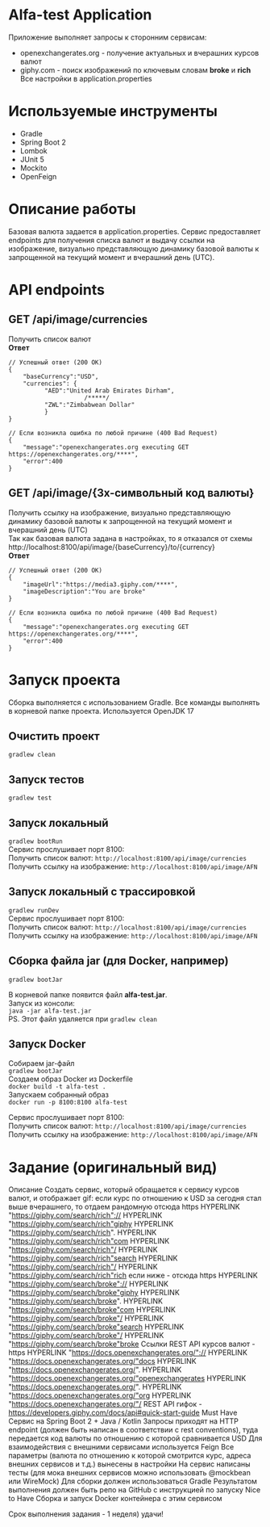 Alfa-test Application
=====================
Приложение выполняет запросы к сторонним сервисам:
* openexchangerates.org - получение актуальных и вчерашних курсов валют
* giphy.com - поиск изображений по ключевым словам **broke** и **rich**
Все настройки в application.properties

# Используемые инструменты
* Gradle
* Spring Boot 2
* Lombok
* JUnit 5
* Mockito
* OpenFeign

# Описание работы
Базовая валюта задается в application.properties. Сервис предоставляет endpoints для получения списка валют и выдачу ссылки на изображение, визуально представляющую динамику базовой валюты к запрощенной на текущий момент и вчерашний день (UTC).   

# API endpoints
## GET /api/image/currencies<br/>
Получить список валют<br/>
**Ответ**<br/>
```
// Успешный ответ (200 OK)
{
    "baseCurrency":"USD",
    "currencies": {
          "AED":"United Arab Emirates Dirham",
                     /*****/
          "ZWL":"Zimbabwean Dollar"
          }
}

// Если возникла ошибка по любой причине (400 Bad Request)
{
    "message":"openexchangerates.org executing GET https://openexchangerates.org/****",
    "error":400
}
```

## GET /api/image/{3х-символьный код валюты}<br/>
Получить ссылку на изображение, визуально представляющую динамику базовой валюты к запрощенной на текущий момент и вчерашний день (UTC)<br/>
Так как базовая валюта задана в настройках, то я отказался от схемы http://localhost:8100/api/image/{baseCurrency}/to/{сurrency} <br/>
**Ответ**<br/>
```
// Успешный ответ (200 OK)
{
    "imageUrl":"https://media3.giphy.com/****",
    "imageDescription":"You are broke"
}

// Если возникла ошибка по любой причине (400 Bad Request)
{
    "message":"openexchangerates.org executing GET https://openexchangerates.org/****",
    "error":400
}
```

# Запуск проекта
Сборка выполняется с использованием Gradle. Все команды выполнять в корневой папке проекта. Используется OpenJDK 17
## Очистить проект<br/>
`gradlew clean`

## Запуск тестов<br/>
`gradlew test`

## Запуск локальный<br/>
`gradlew bootRun` <br/>
Сервис прослушивает порт 8100:<br/>
Получить список валют: `http://localhost:8100/api/image/currencies` <br/>
Получить ссылку на изображение: `http://localhost:8100/api/image/AFN` <br/>

## Запуск локальный с трассировкой<br/>
`gradlew runDev` <br/>
Сервис прослушивает порт 8100:<br/>
Получить список валют: `http://localhost:8100/api/image/currencies` <br/>
Получить ссылку на изображение: `http://localhost:8100/api/image/AFN` <br/>

## Сборка файла jar (для Docker, например)<br/>
`gradlew bootJar`<br/>

В корневой папке появится файл **alfa-test.jar**.<br/>
Запуск из консоли:<br/>
`java -jar alfa-test.jar` <br/>
PS. Этот файл удаляется при `gradlew clean`
## Запуск Docker<br/>
Собираем jar-файл<br/>
`gradlew bootJar`<br/>
Создаем образ Docker из Dockerfile<br/>
`docker build -t alfa-test .`<br/>
Запускаем собранный образ<br/>
`docker run -p 8100:8100 alfa-test`<br/>

Сервис прослушивает порт 8100:<br/>
Получить список валют: `http://localhost:8100/api/image/currencies` <br/>
Получить ссылку на изображение: `http://localhost:8100/api/image/AFN` <br/>

# Задание (оригинальный вид)
Описание
Создать сервис, который обращается к сервису курсов валют, и отображает gif:
если курс по отношению к USD за сегодня стал выше вчерашнего, то отдаем рандомную отсюда https HYPERLINK "https://giphy.com/search/rich":// HYPERLINK "https://giphy.com/search/rich"giphy HYPERLINK "https://giphy.com/search/rich". HYPERLINK "https://giphy.com/search/rich"com HYPERLINK "https://giphy.com/search/rich"/ HYPERLINK "https://giphy.com/search/rich"search HYPERLINK "https://giphy.com/search/rich"/ HYPERLINK "https://giphy.com/search/rich"rich
если ниже - отсюда https HYPERLINK "https://giphy.com/search/broke":// HYPERLINK "https://giphy.com/search/broke"giphy HYPERLINK "https://giphy.com/search/broke". HYPERLINK "https://giphy.com/search/broke"com HYPERLINK "https://giphy.com/search/broke"/ HYPERLINK "https://giphy.com/search/broke"search HYPERLINK "https://giphy.com/search/broke"/ HYPERLINK "https://giphy.com/search/broke"broke
Ссылки
REST API курсов валют - https HYPERLINK "https://docs.openexchangerates.org/":// HYPERLINK "https://docs.openexchangerates.org/"docs HYPERLINK "https://docs.openexchangerates.org/". HYPERLINK "https://docs.openexchangerates.org/"openexchangerates HYPERLINK "https://docs.openexchangerates.org/". HYPERLINK "https://docs.openexchangerates.org/"org HYPERLINK "https://docs.openexchangerates.org/"/
REST API гифок - https://developers.giphy.com/docs/api#quick-start-guide
Must Have
Сервис на Spring Boot 2 + Java / Kotlin
Запросы приходят на HTTP endpoint (должен быть написан в соответствии с rest conventions), туда передается код валюты по отношению с которой сравнивается USD
Для взаимодействия с внешними сервисами используется Feign
Все параметры (валюта по отношению к которой смотрится курс, адреса внешних сервисов и т.д.) вынесены в настройки
На сервис написаны тесты (для мока внешних сервисов можно использовать @mockbean или WireMock)
Для сборки должен использоваться Gradle
Результатом выполнения должен быть репо на GitHub с инструкцией по запуску
Nice to Have
Сборка и запуск Docker контейнера с этим сервисом

Срок выполнения задания - 1 неделя) удачи!
